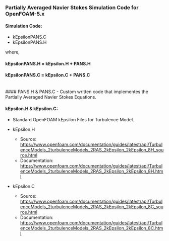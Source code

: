 ### Partially Averaged Navier Stokes Simulation Code for OpenFOAM-5.x

#### Simulation Code:
- kEpsilonPANS.C
- kEpsilonPANS.H

where,

#### kEpsilonPANS.H = kEpsilon.H + PANS.H

#### kEpsilonPANS.C = kEpsilon.C + PANS.C
<br>
#### PANS.H & PANS.C
- Custom written code that implementes the Partially Averaged Navier Stokes Equations.

<br>

#### kEpsilon.H & kEpsilon.C:
- Standard OpenFOAM kEpsilon Files for Turbulence Model.
  
- kEpsilon.H
   - Source: https://www.openfoam.com/documentation/guides/latest/api/TurbulenceModels_2turbulenceModels_2RAS_2kEpsilon_2kEpsilon_8H_source.html
   - Documentation: https://www.openfoam.com/documentation/guides/latest/api/TurbulenceModels_2turbulenceModels_2RAS_2kEpsilon_2kEpsilon_8H.html
     
- kEpsilon.C
   - Source: https://www.openfoam.com/documentation/guides/latest/api/TurbulenceModels_2turbulenceModels_2RAS_2kEpsilon_2kEpsilon_8C_source.html
   - Documentation: https://www.openfoam.com/documentation/guides/latest/api/TurbulenceModels_2turbulenceModels_2RAS_2kEpsilon_2kEpsilon_8C.html

<br>
